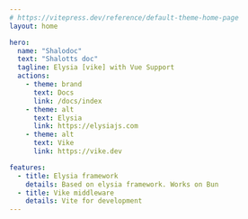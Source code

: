 ```yaml
---
# https://vitepress.dev/reference/default-theme-home-page
layout: home

hero:
  name: "Shalodoc"
  text: "Shalotts doc"
  tagline: Elysia [vike] with Vue Support
  actions:
    - theme: brand
      text: Docs
      link: /docs/index
    - theme: alt
      text: Elysia
      link: https://elysiajs.com
    - theme: alt
      text: Vike
      link: https://vike.dev

features:
  - title: Elysia framework
    details: Based on elysia framework. Works on Bun
  - title: Vike middleware
    details: Vite for development
---
```


